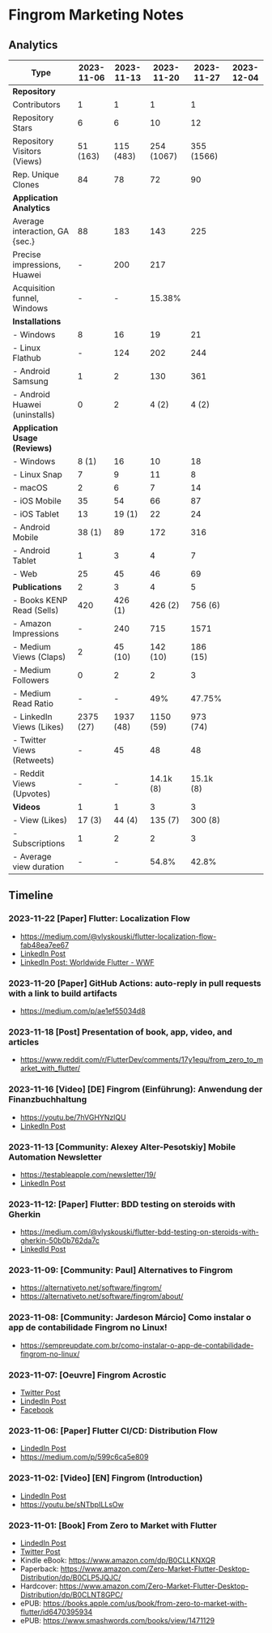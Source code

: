 # Fingrom Marketing Notes

## Analytics

| Type                           | 2023-11-06 | 2023-11-13 | 2023-11-20 | 2023-11-27 | 2023-12-04 |
|--------------------------------|------------|------------|------------|------------|------------|
| **Repository**                 |            |            |            |            | |
| Contributors                   |    1       |    1       |    1       |  1         | |
| Repository Stars               |    6       |    6       |   10       |  12        | |
| Repository Visitors (Views)    |   51 (163) |  115 (483) |  254 (1067)|  355 (1566)| |
| Rep. Unique Clones             |   84       |   78       |   72       |  90        | |
| **Application Analytics**      |            |            |            |            | |
| Average interaction, GA {sec.} |   88       |  183       |  143       |  225       | |
| Precise impressions, Huawei    |    -       |  200       |  217       |            | |
| Acquisition funnel, Windows    |    -       |    -       |  15.38%    |            | |
| **Installations**              |            |            |            |            | |
| - Windows                      |    8       |   16       |   19       | 21         | |
| - Linux Flathub                |    -       |  124       |  202       | 244        | |
| - Android Samsung              |    1       |    2       |  130       | 361        | |
| - Android Huawei (uninstalls)  |    0       |    2       |    4 (2)   | 4 (2)      | |
| **Application Usage (Reviews)**|            |            |            |            | |
| - Windows                      |    8 (1)   |   16       |   10       | 18         | |
| - Linux Snap                   |    7       |    9       |   11       | 8          | |
| - macOS                        |    2       |    6       |    7       | 14         | |
| - iOS Mobile                   |   35       |   54       |   66       | 87         | |
| - iOS Tablet                   |   13       |   19 (1)   |   22       | 24         | |
| - Android Mobile               |   38 (1)   |   89       |  172       | 316        | |
| - Android Tablet               |    1       |    3       |    4       | 7          | |
| - Web                          |   25       |   45       |   46       | 69         | |
| **Publications**               |    2       |    3       |    4       | 5          | |
| - Books KENP Read (Sells)      |  420       |  426 (1)   |  426 (2)   | 756 (6)    | |
| - Amazon Impressions           |    -       |  240       |  715       | 1571       | |
| - Medium Views (Claps)         |    2       |   45 (10)  |  142 (10)  | 186 (15)   | |
| - Medium Followers             |    0       |    2       |    2       | 3          | |
| - Medium Read Ratio            |    -       |    -       |   49%      | 47.75%     | |
| - LinkedIn Views (Likes)       | 2375 (27)  | 1937 (48)  | 1150 (59)  | 973 (74)   | |
| - Twitter Views (Retweets)     |    -       |   45       |   48       | 48         | |
| - Reddit Views (Upvotes)       |    -       |    -       | 14.1k (8)  | 15.1k (8)  | |
| **Videos**                     |    1       |    1       |    3       |  3         | |
| - View (Likes)                 |   17 (3)   |   44 (4)   |  135 (7)   |  300 (8)   | |
| - Subscriptions                |    1       |    2       |    2       |  3         | |
| - Average view duration        |    -       |    -       | 54.8%      |  42.8%     | |


## Timeline

### 2023-11-22 [Paper] Flutter: Localization Flow
- https://medium.com/@vlyskouski/flutter-localization-flow-fab48ea7ee67
- [LinkedIn Post](https://www.linkedin.com/posts/v-lyskouski_flutter-localization-flow-activity-7133076752821596160-6F1E)
- [LinkedIn Post: Worldwide Flutter - WWF](https://www.linkedin.com/feed/update/urn:li:groupPost:8833665-7133072924810330112/)

### 2023-11-20 [Paper] GitHub Actions: auto-reply in pull requests with a link to build artifacts
- https://medium.com/p/ae1ef55034d8

### 2023-11-18 [Post] Presentation of book, app, video, and articles 
- https://www.reddit.com/r/FlutterDev/comments/17y1equ/from_zero_to_market_with_flutter/

### 2023-11-16 [Video] [DE] Fingrom (Einführung): Anwendung der Finanzbuchhaltung
- https://youtu.be/7hVGHYNzlQU
- [LinkedIn Post](https://www.linkedin.com/posts/v-lyskouski_de-fingrom-einf%C3%BChrung-anwendung-der-activity-7130569448888877056-jKHg)

### 2023-11-13 [Community: Alexey Alter-Pesotskiy] Mobile Automation Newsletter 
- https://testableapple.com/newsletter/19/
- [LinkedIn Post](https://www.linkedin.com/feed/update/urn:li:activity:7129545454538625025/)

### 2023-11-12: [Paper] Flutter: BDD testing on steroids with Gherkin
- https://medium.com/@vlyskouski/flutter-bdd-testing-on-steroids-with-gherkin-50b0b762da7c
- [LinkedId Post](https://www.linkedin.com/posts/v-lyskouski_flutter-bdd-testing-on-steroids-with-gherkin-activity-7129214717285326848-Rhwt)

### 2023-11-09: [Community: Paul] Alternatives to Fingrom
- https://alternativeto.net/software/fingrom/
- https://alternativeto.net/software/fingrom/about/

### 2023-11-08: [Community: Jardeson Márcio] Como instalar o app de contabilidade Fingrom no Linux!
- https://sempreupdate.com.br/como-instalar-o-app-de-contabilidade-fingrom-no-linux/

### 2023-11-07: [Oeuvre] Fingrom Acrostic
- [Twitter Post](https://x.com/TheFieryCat/status/1721751900641509508)
- [LindedIn Post](https://www.linkedin.com/feed/update/urn:li:activity:7127580446900563968/)
- [Facebook](https://www.facebook.com/vlyskouski/posts/pfbid02wMANkPSWoXAD4oEHZr9wMY7pud1rhHqMU5wMFpNXehAAYjPscBRDPBKQ6QmmomNcl)

### 2023-11-06: [Paper] Flutter CI/CD: Distribution Flow
- [LindedIn Post](https://www.linkedin.com/feed/update/urn:li:activity:7127253298914410496)
- https://medium.com/p/599c6ca5e809

### 2023-11-02: [Video] [EN] Fingrom (Introduction)
- [LindedIn Post](https://www.linkedin.com/feed/update/urn:li:activity:7125980488401342464)
- https://youtu.be/sNTbpILLsOw

### 2023-11-01: [Book] From Zero to Market with Flutter
- [LindedIn Post](https://www.linkedin.com/feed/update/urn:li:activity:7125387035850211329)
- [Twitter Post](https://x.com/TheFieryCat/status/1719625739878748347)
- Kindle eBook: https://www.amazon.com/dp/B0CLLKNXQR
- Paperback: https://www.amazon.com/Zero-Market-Flutter-Desktop-Distribution/dp/B0CLP5JQJC/
- Hardcover: https://www.amazon.com/Zero-Market-Flutter-Desktop-Distribution/dp/B0CLNT8GPC/
- ePUB: https://books.apple.com/us/book/from-zero-to-market-with-flutter/id6470395934
- ePUB: https://www.smashwords.com/books/view/1471129
